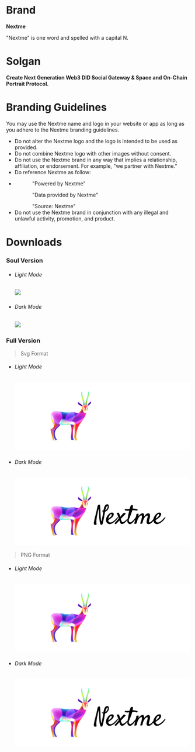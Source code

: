 # Brand

<strong>Nextme</strong>

<p>"Nextme" is one word and spelled with a capital N.</p>

# Solgan

<strong>Create Next Generation Web3 DID Social Gateway & Space and On-Chain Portrait Protocol.</strong>

# Branding Guidelines

<p>You may use the Nextme name and logo in your website or app as long as you adhere to the Nextme branding guidelines.</p>
<ul>
  <li>Do not alter the Nextme logo and the logo is intended to be used as provided.</li>
  <li>Do not combine Nextme logo with other images without consent.</li>
  <li>Do not use the Nextme brand in any way that implies a relationship, affiliation, or endorsement. For example, "we partner with Nextme."</li>
  <li>Do reference Nextme as follow:</li>
  <li>
    <ul>
      <ol>"Powered by Nextme"</ol>
      <ol>"Data provided by Nextme"</ol>
      <ol>"Source: Nextme"</ol>
    </ul>
  </li>
  <li>Do not use the Nextme brand in conjunction with any illegal and unlawful activity, promotion, and product.</li>
</ul>

# Downloads

### Soul Version

<ul class='flex pt-2'>
  <li>
    <h6 class='pb-4'>Light Mode</h6>
    <img class='rounded-md' src='https://nextme.one/images/logo.png' />
  </li>
  <li>
    <h6 class='pb-4'>Dark Mode</h6>
    <img class='rounded-md' src='https://nextme.one/images/logo_bk.png' />
  </li>
</ul>

### Full Version

> Svg Format

<ul class='flex pt-2'>
  <li>
    <h6 class='pb-4'>Light Mode</h6>
    <img class='rounded-md bg-black' src='assets/images/logo/logo_pro.svg' />
  </li>
  <li>
    <h6 class='pb-4'>Dark Mode</h6>
    <img class='rounded-md' src='assets/images/logo/logo_pro_dark.svg' />
  </li>
</ul>

> PNG Format

<ul class='flex pt-2'>
  <li>
    <h6 class='pb-4'>Light Mode</h6>
    <img class='rounded-md bg-black' src='assets/images/logo/logo_pro.png' />
  </li>
  <li>
    <h6 class='pb-4'>Dark Mode</h6>
    <img class='rounded-md' src='assets/images/logo/logo_pro_dark.png' />
  </li>
</ul>
